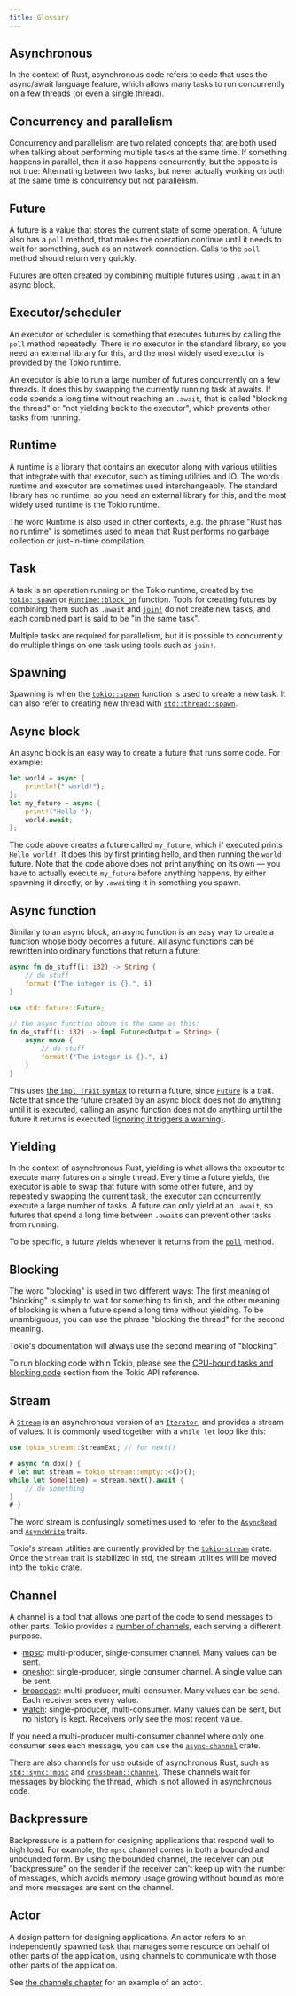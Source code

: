```yaml
---
title: Glossary
---
```


## Asynchronous

In the context of Rust, asynchronous code refers to code that uses the
async/await language feature, which allows many tasks to run concurrently on a
few threads (or even a single thread).

## Concurrency and parallelism

Concurrency and parallelism are two related concepts that are both used when
talking about performing multiple tasks at the same time. If something happens
in parallel, then it also happens concurrently, but the opposite is not true:
Alternating between two tasks, but never actually working on both at the same
time is concurrency but not parallelism.

## Future

A future is a value that stores the current state of some operation. A future
also has a `poll` method, that makes the operation continue until it needs to
wait for something, such as an network connection. Calls to the `poll` method
should return very quickly.

Futures are often created by combining multiple futures using `.await` in an
async block.

## Executor/scheduler

An executor or scheduler is something that executes futures by calling the
`poll` method repeatedly.  There is no executor in the standard library, so you
need an external library for this, and the most widely used executor is provided
by the Tokio runtime.

An executor is able to run a large number of futures concurrently on a few
threads. It does this by swapping the currently running task at awaits. If code
spends a long time without reaching an `.await`, that is called "blocking the
thread" or "not yielding back to the executor", which prevents other tasks from
running.

## Runtime

A runtime is a library that contains an executor along with various utilities
that integrate with that executor, such as timing utilities and IO. The words
runtime and executor are sometimes used interchangeably. The standard library
has no runtime, so you need an external library for this, and the most widely
used runtime is the Tokio runtime.

The word Runtime is also used in other contexts, e.g. the phrase "Rust has no
runtime" is sometimes used to mean that Rust performs no garbage collection or
just-in-time compilation.

## Task

A task is an operation running on the Tokio runtime, created by the
[`tokio::spawn`] or [`Runtime::block_on`] function. Tools for creating futures by
combining them such as `.await` and [`join!`] do not create new tasks, and each
combined part is said to be "in the same task".

Multiple tasks are required for parallelism, but it is possible to concurrently
do multiple things on one task using tools such as `join!`.

[`Runtime::block_on`]: https://docs.rs/tokio/1/tokio/runtime/struct.Runtime.html#method.block_on
[`join!`]: https://docs.rs/tokio/1/tokio/macro.join.html

## Spawning

Spawning is when the [`tokio::spawn`] function is used to create a new task. It
can also refer to creating new thread with [`std::thread::spawn`].

[`tokio::spawn`]: https://docs.rs/tokio/1/tokio/fn.spawn.html
[`std::thread::spawn`]: https://doc.rust-lang.org/stable/std/thread/fn.spawn.html

## Async block

An async block is an easy way to create a future that runs some code. For
example:

```rust
let world = async {
    println!(" world!");
};
let my_future = async {
    print!("Hello ");
    world.await;
};
```

The code above creates a future called `my_future`, which if executed prints
`Hello world!`. It does this by first printing hello, and then running the
`world` future. Note that the code above does not print anything on its own —
you have to actually execute `my_future` before anything happens, by either
spawning it directly, or by `.await`ing it in something you spawn.

## Async function

Similarly to an async block, an async function is an easy way to create a
function whose body becomes a future. All async functions can be rewritten into
ordinary functions that return a future:

```rust
async fn do_stuff(i: i32) -> String {
    // do stuff
    format!("The integer is {}.", i)
}
```

```rust
use std::future::Future;

// the async function above is the same as this:
fn do_stuff(i: i32) -> impl Future<Output = String> {
    async move {
        // do stuff
        format!("The integer is {}.", i)
    }
}
```

This uses [the `impl Trait` syntax][book10-02] to return a future, since
[`Future`] is a trait. Note that since the future created by an async block does
not do anything until it is executed, calling an async function does not do
anything until the future it returns is executed [(ignoring it triggers a
warning)][unused-warning].

[book10-02]: https://doc.rust-lang.org/book/ch10-02-traits.html#returning-types-that-implement-traits
[`Future`]: https://doc.rust-lang.org/stable/std/future/trait.Future.html
[unused-warning]: https://play.rust-lang.org/?version=stable&mode=debug&edition=2018&gist=4faf44e08b4a3bb1269a7985460f1923

## Yielding

In the context of asynchronous Rust, yielding is what allows the executor to
execute many futures on a single thread. Every time a future yields, the
executor is able to swap that future with some other future, and by repeatedly
swapping the current task, the executor can concurrently execute a large number
of tasks. A future can only yield at an `.await`, so futures that spend a long
time between `.await`s can prevent other tasks from running.

To be specific, a future yields whenever it returns from the [`poll`] method.

[`poll`]: https://doc.rust-lang.org/stable/std/future/trait.Future.html#method.poll

## Blocking

The word "blocking" is used in two different ways: The first meaning of
"blocking" is simply to wait for something to finish, and the other meaning of
blocking is when a future spend a long time without yielding. To be unambiguous,
you can use the phrase "blocking the thread" for the second meaning.

Tokio's documentation will always use the second meaning of "blocking".

To run blocking code within Tokio, please see the [CPU-bound tasks and blocking
code][api-blocking] section from the Tokio API reference.

[api-blocking]: https://docs.rs/tokio/1/tokio/#cpu-bound-tasks-and-blocking-code

## Stream

A [`Stream`] is an asynchronous version of an [`Iterator`], and provides a
stream of values. It is commonly used together with a `while let` loop like this:

```rust
use tokio_stream::StreamExt; // for next()

# async fn dox() {
# let mut stream = tokio_stream::empty::<()>();
while let Some(item) = stream.next().await {
    // do something
}
# }
```

The word stream is confusingly sometimes used to refer to the [`AsyncRead`] and
[`AsyncWrite`] traits.

Tokio's stream utilities are currently provided by the [`tokio-stream`] crate.
Once the `Stream` trait is stabilized in std, the stream utilities will be moved
into the `tokio` crate.

[`Stream`]: https://docs.rs/tokio-stream/0.1/tokio/trait.Stream.html
[`tokio-stream`]: https://docs.rs/tokio-stream
[`Iterator`]: https://doc.rust-lang.org/stable/std/iter/trait.Iterator.html
[`AsyncRead`]: https://docs.rs/tokio/1/tokio/io/trait.AsyncRead.html
[`AsyncWrite`]: https://docs.rs/tokio/1/tokio/io/trait.AsyncWrite.html

## Channel

A channel is a tool that allows one part of the code to send messages to other
parts. Tokio provides a [number of channels][channels], each serving a different
purpose.

- [mpsc]: multi-producer, single-consumer channel. Many values can be sent.
- [oneshot]: single-producer, single consumer channel. A single value can be sent.
- [broadcast]: multi-producer, multi-consumer. Many values can be send. Each
  receiver sees every value.
- [watch]: single-producer, multi-consumer. Many values can be sent, but no
  history is kept. Receivers only see the most recent value.

If you need a multi-producer multi-consumer channel where only one consumer sees
each message, you can use the [`async-channel`] crate.

There are also channels for use outside of asynchronous Rust, such as
[`std::sync::mpsc`] and [`crossbeam::channel`]. These channels wait for messages
by blocking the thread, which is not allowed in asynchronous code.

[channels]: https://docs.rs/tokio/1/tokio/sync/index.html
[mpsc]: https://docs.rs/tokio/1/tokio/sync/mpsc/index.html
[oneshot]: https://docs.rs/tokio/1/tokio/sync/oneshot/index.html
[broadcast]: https://docs.rs/tokio/1/tokio/sync/broadcast/index.html
[watch]: https://docs.rs/tokio/1/tokio/sync/watch/index.html
[`async-channel`]: https://docs.rs/async-channel/
[`std::sync::mpsc`]: https://doc.rust-lang.org/stable/std/sync/mpsc/index.html
[`crossbeam::channel`]: https://docs.rs/crossbeam/latest/crossbeam/channel/index.html

## Backpressure

Backpressure is a pattern for designing applications that respond well to high
load. For example, the `mpsc` channel comes in both a bounded and unbounded
form. By using the bounded channel, the receiver can put "backpressure" on the
sender if the receiver can't keep up with the number of messages, which avoids
memory usage growing without bound as more and more messages are sent on the
channel.

## Actor

A design pattern for designing applications. An actor refers to an independently
spawned task that manages some resource on behalf of other parts of the
application, using channels to communicate with those other parts of the
application.

See [the channels chapter] for an example of an actor.

[the channels chapter]: /tokio/tutorial/channels
